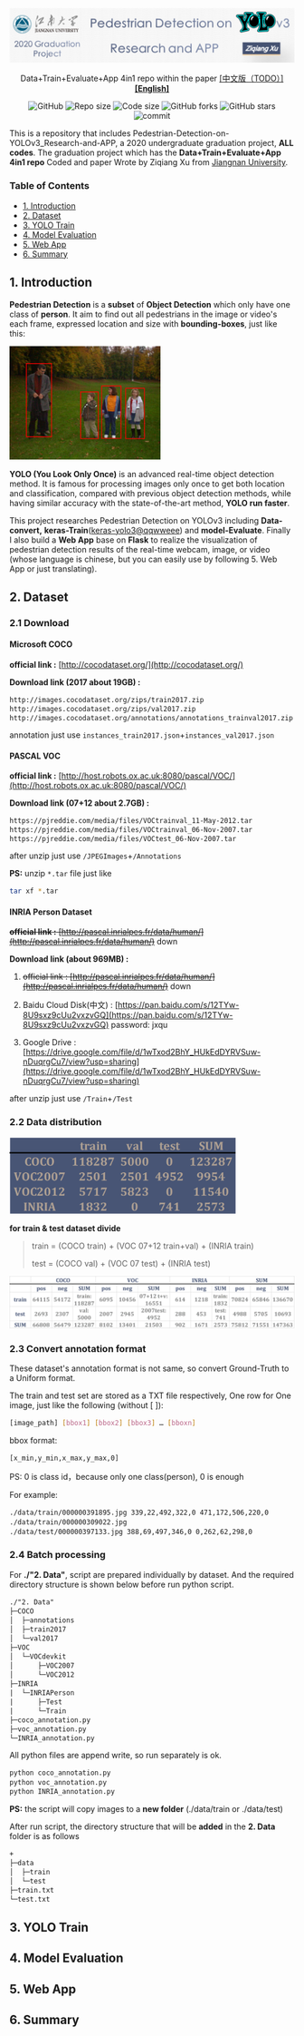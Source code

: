 <p align=center>
    <img src="./__READMEimages__/first_logo15.png" alt="Pedestrian Detection on YOLOv3 Research and APP">
</p>

<p align="center">
    Data+Train+Evaluate+App 4in1 repo within the paper
<a href='README-cn.md'>[中文版（TODO）]</a> <u><b>[English]</b></u>
</p>

<p align="center">
    <img alt="GitHub" src="https://img.shields.io/github/license/Zyjacya-In-love/Pedestrian-Detection-on-YOLOv3_Research-and-APP">
    <img src="https://img.shields.io/badge/repo%20size-37%20MB-blue" alt="Repo size">
    <img src="https://img.shields.io/badge/code%20size-11.83%20MB-blue" alt="Code size">
    <img src="https://img.shields.io/github/forks/Zyjacya-In-love/Pedestrian-Detection-on-YOLOv3_Research-and-APP?label=forks&style=social" alt="GitHub forks">
    <img src="https://img.shields.io/github/stars/Zyjacya-In-love/Pedestrian-Detection-on-YOLOv3_Research-and-APP?label=stars&style=social" alt="GitHub stars">
    <img src="https://img.shields.io/github/last-commit/Zyjacya-In-love/Pedestrian-Detection-on-YOLOv3_Research-and-APP?style=flat" alt="commit">
</p>

This is a repository that includes Pedestrian-Detection-on-YOLOv3_Research-and-APP, a 2020 undergraduate graduation project, **ALL codes**. The graduation project which has the **Data+Train+Evaluate+App 4in1 repo** Coded and paper Wrote by Ziqiang Xu from [Jiangnan University](https://www.jiangnan.edu.cn/).


### Table of Contents
- <a href='#1-Introduction'>1. Introduction</a>
- <a href='#2-Dataset'>2. Dataset</a>
- <a href='#3-YOLO-Train'>3. YOLO Train</a>
- <a href='#4-Model-Evaluation'>4. Model Evaluation</a>
- <a href='#5-Web-App'>5. Web App</a>
- <a href='#6-Summary'>6. Summary</a>


## 1. Introduction

**Pedestrian Detection** is a **subset** of **Object Detection** which only have one class of **person**. It aim to find out all pedestrians in the image or video's each frame, expressed location and size with **bounding-boxes**, just like this:

<img src="./__READMEimages__/pedestrian-detection-demo.BMP" height="200">

**YOLO (You Look Only Once)** is an advanced real-time object detection method. It is famous for processing images only once to get both location and classification, compared with previous object detection methods, while having similar accuracy with the state-of-the-art method, **YOLO run faster**.

This project researches Pedestrian Detection on YOLOv3 including **Data-convert,** **keras-Train**([keras-yolo3@qqwweee](https://github.com/qqwweee/keras-yolo3)) and **model-Evaluate**. Finally I also build a **Web App** base on **Flask** to realize the visualization of pedestrian detection results of the real-time webcam, image, or video (whose language is chinese, but you can easily use by following 5. Web App or just translating).


## 2. Dataset

### 2.1 Download
#### Microsoft COCO
**official link :** [http://cocodataset.org/](http://cocodataset.org/)

**Download link (2017 about 19GB) :**
```
http://images.cocodataset.org/zips/train2017.zip
http://images.cocodataset.org/zips/val2017.zip
http://images.cocodataset.org/annotations/annotations_trainval2017.zip
```

annotation just use `instances_train2017.json`+`instances_val2017.json`

#### PASCAL VOC
**official link :** [http://host.robots.ox.ac.uk:8080/pascal/VOC/](http://host.robots.ox.ac.uk:8080/pascal/VOC/)

**Download link (07+12 about 2.7GB) :**
```
https://pjreddie.com/media/files/VOCtrainval_11-May-2012.tar
https://pjreddie.com/media/files/VOCtrainval_06-Nov-2007.tar
https://pjreddie.com/media/files/VOCtest_06-Nov-2007.tar
```

after unzip just use `/JPEGImages`+`/Annotations`

**PS:** unzip `*.tar` file just like
```bash
tar xf *.tar
```

#### INRIA Person Dataset
~~**official link :** [http://pascal.inrialpes.fr/data/human/](http://pascal.inrialpes.fr/data/human/)~~ down

**Download link (about 969MB) :**

1. ~~official link : [http://pascal.inrialpes.fr/data/human/](http://pascal.inrialpes.fr/data/human/)~~ down

2. Baidu Cloud Disk(中文) : [https://pan.baidu.com/s/12TYw-8U9sxz9cUu2vxzvGQ](https://pan.baidu.com/s/12TYw-8U9sxz9cUu2vxzvGQ) password: jxqu

2. Google Drive : [https://drive.google.com/file/d/1wTxod2BhY_HUkEdDYRVSuw-nDuqrgCu7/view?usp=sharing](https://drive.google.com/file/d/1wTxod2BhY_HUkEdDYRVSuw-nDuqrgCu7/view?usp=sharing)

after unzip just use `/Train`+`/Test`



### 2.2 Data distribution

<img src="./__READMEimages__/data_table-en1-big.png" width="400">

**for train & test dataset divide**

> train = (COCO train) + (VOC 07+12 train+val) + (INRIA train)
>
> test = (COCO val) + (VOC 07 test) + (INRIA test)

<img src="./__READMEimages__/data_table-en2-big2.png">

### 2.3 Convert annotation format

These dataset's annotation format is not same, so convert Ground-Truth to a Uniform format.

The train and test set are stored as a TXT file respectively, One row for One image, just like the following (without [ ]):
```bash
[image_path] [bbox1] [bbox2] [bbox3] … [bboxn]
```
bbox format:
```bash
[x_min,y_min,x_max,y_max,0]
```
PS: 0 is class id，because only one class(person), 0 is enough

For example:
```txt
./data/train/000000391895.jpg 339,22,492,322,0 471,172,506,220,0
./data/train/000000309022.jpg
./data/test/000000397133.jpg 388,69,497,346,0 0,262,62,298,0
```

### 2.4 Batch processing

For **./"2. Data"**, script are prepared individually by dataset. And the required directory structure is shown below before run python script.

```
./"2. Data"
├─COCO
│  ├─annotations
│  ├─train2017
│  └─val2017
├─VOC
│  └─VOCdevkit
│      ├─VOC2007
│      └─VOC2012
├─INRIA
|  └─INRIAPerson
|      ├─Test
|      └─Train
├─coco_annotation.py
├─voc_annotation.py
└─INRIA_annotation.py
```

All python files are append write, so run separately is ok.

```bash
python coco_annotation.py
python voc_annotation.py
python INRIA_annotation.py
```

**PS:** the script will copy images to a **new folder** (./data/train or ./data/test)

After run script, the directory structure that will be **added** in the **2. Data** folder is as follows

```
+
├─data
│  ├─train
│  └─test
├─train.txt
└─test.txt
```


## 3. YOLO Train




## 4. Model Evaluation

## 5. Web App



## 6. Summary